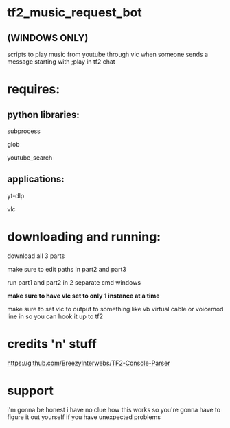 # tf2_music_request_bot

## **(WINDOWS ONLY)**
scripts to play music from youtube through vlc when someone sends a message starting with ;play in tf2 chat

# requires:
## python libraries:
  subprocess
  
  glob
  
  youtube_search
## applications:
  yt-dlp
  
  vlc

# downloading and running:
  download all 3 parts

  make sure to edit paths in part2 and part3
  
  run part1 and part2 in 2 separate cmd windows

  **make sure to have vlc set to only 1 instance at a time**

  make sure to set vlc to output to something like vb virtual cable or voicemod line in so you can hook it up to tf2

# credits 'n' stuff
https://github.com/BreezyInterwebs/TF2-Console-Parser

# support
i'm gonna be honest i have no clue how this works so you're gonna have to figure it out yourself if you have unexpected problems

